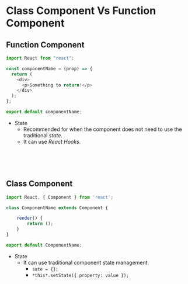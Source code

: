 # Class Component Vs Function Component

## Function Component

```javascript
import React from "react";

const componentName = (prop) => {
  return (
    <div>
      <p>Something to return!</p>
    </div>
  );
};

export default componentName;
```

- State
  - Recommended for when the component does not need to use the traditional _state_.
  - It can use *React Hooks*.

<br><br><br>

## Class Component

```javascript
import React, { Component } from 'react';

class ComponentName extends Component {

	render() {
		return ();
	}
}

export default ComponentName;
```

- State
  - It can use traditional component state management.
    - `sate = {};`
    - `*this*.setState({ property: value });`
